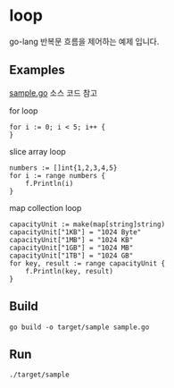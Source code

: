 # loop
go-lang 반복문 흐름을 제어하는 예제 입니다.

## Examples
[sample.go](./sample.go) 소스 코드 참고

for loop
```
for i := 0; i < 5; i++ {
}
```

slice array loop
```
numbers := []int{1,2,3,4,5}
for i := range numbers {
    f.Println(i)	
}
```

map collection loop
```
capacityUnit := make(map[string]string)
capacityUnit["1KB"] = "1024 Byte"
capacityUnit["1MB"] = "1024 KB"
capacityUnit["1GB"] = "1024 MB"
capacityUnit["1TB"] = "1024 GB"
for key, result := range capacityUnit {
    f.Println(key, result)
}
```

## Build
```
go build -o target/sample sample.go
```

## Run
```
./target/sample
```